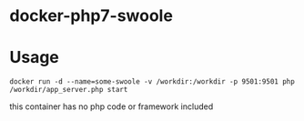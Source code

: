 # docker-php7-swoole

# Usage 

    docker run -d --name=some-swoole -v /workdir:/workdir -p 9501:9501 php /workdir/app_server.php start
    
this container has no php code or framework included
